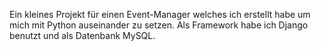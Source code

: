 Ein kleines Projekt für einen Event-Manager welches ich erstellt habe um mich mit Python auseinander zu setzen. Als Framework habe ich Django benutzt und als Datenbank MySQL.
